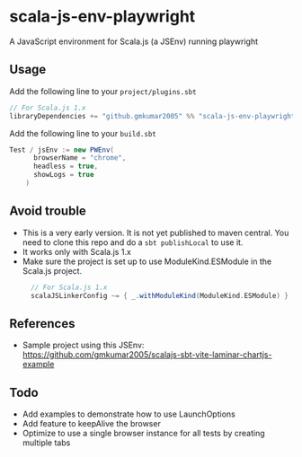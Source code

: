# scala-js-env-playwright
A JavaScript environment for Scala.js (a JSEnv) running playwright
## Usage
Add the following line to your `project/plugins.sbt` 
```scala
// For Scala.js 1.x
libraryDependencies += "github.gmkumar2005" %% "scala-js-env-playwright" % "0.1.0-SNAPSHOT"
```
Add the following line to your `build.sbt` 
```scala
Test / jsEnv := new PWEnv(
      browserName = "chrome",
      headless = true,
      showLogs = true
    )
```
## Avoid trouble
* This is a very early version. It is not yet published to maven central. You need to clone this repo and do a `sbt publishLocal` to use it.
* It works only with Scala.js 1.x
* Make sure the project is set up to use ModuleKind.ESModule in the Scala.js project.
  ```scala
    // For Scala.js 1.x
    scalaJSLinkerConfig ~= { _.withModuleKind(ModuleKind.ESModule) }
    ```

## References
* Sample project using this JSEnv: https://github.com/gmkumar2005/scalajs-sbt-vite-laminar-chartjs-example

## Todo 
* Add examples to demonstrate how to use LaunchOptions
* Add feature to keepAlive the browser
* Optimize to use a single browser instance for all tests by creating multiple tabs
